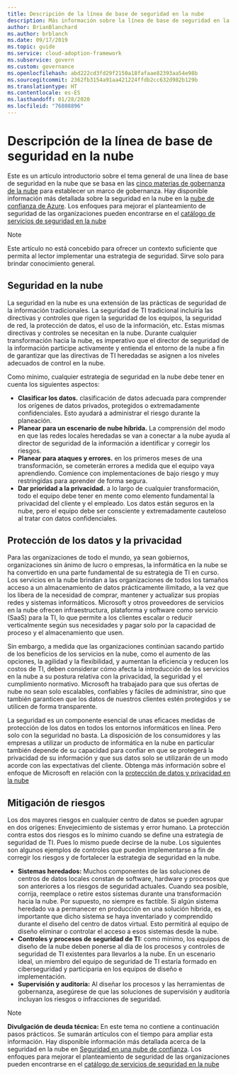 ```yaml
---
title: Descripción de la línea de base de seguridad en la nube
description: Más información sobre la línea de base de seguridad en la nube.
author: BrianBlanchard
ms.author: brblanch
ms.date: 09/17/2019
ms.topic: guide
ms.service: cloud-adoption-framework
ms.subservice: govern
ms.custom: governance
ms.openlocfilehash: abd222cd3fd29f2150a18fafaae82393aa54e98b
ms.sourcegitcommit: 2362fb3154a91aa421224ffdb2cc632d982b129b
ms.translationtype: HT
ms.contentlocale: es-ES
ms.lasthandoff: 01/28/2020
ms.locfileid: "76808896"
---
```

# <a name="understand-the-cloud-security-baseline"></a>Descripción de la línea de base de seguridad en la nube

Este es un artículo introductorio sobre el tema general de una línea de base de seguridad en la nube que se basa en las [cinco materias de gobernanza de la nube](../governance-disciplines.md) para establecer un marco de gobernanza. Hay disponible información más detallada sobre la seguridad en la nube en la [nube de confianza de Azure](https://azure.microsoft.com/overview/trusted-cloud). Los enfoques para mejorar el planteamiento de seguridad de las organizaciones pueden encontrarse en el [catálogo de servicios de seguridad en la nube](https://www.microsoft.com/security/information-protection)

> [!NOTE]
> Este artículo no está concebido para ofrecer un contexto suficiente que permita al lector implementar una estrategia de seguridad. Sirve solo para brindar conocimiento general.

## <a name="cloud-security"></a>Seguridad en la nube

La seguridad en la nube es una extensión de las prácticas de seguridad de la información tradicionales. La seguridad de TI tradicional incluiría las directivas y controles que rigen la seguridad de los equipos, la seguridad de red, la protección de datos, el uso de la información, etc. Estas mismas directivas y controles se necesitan en la nube. Durante cualquier transformación hacia la nube, es imperativo que el director de seguridad de la información participe activamente y entienda el entorno de la nube a fin de garantizar que las directivas de TI heredadas se asignen a los niveles adecuados de control en la nube.

Como mínimo, cualquier estrategia de seguridad en la nube debe tener en cuenta los siguientes aspectos:

- **Clasificar los datos.** clasificación de datos adecuada para comprender los orígenes de datos privados, protegidos o extremadamente confidenciales. Esto ayudará a administrar el riesgo durante la planeación.
- **Planear para un escenario de nube híbrida.** La comprensión del modo en que las redes locales heredadas se van a conectar a la nube ayuda al director de seguridad de la información a identificar y corregir los riesgos.
- **Planear para ataques y errores.** en los primeros meses de una transformación, se cometerán errores a medida que el equipo vaya aprendiendo. Comience con implementaciones de bajo riesgo y muy restringidas para aprender de forma segura.
- **Dar prioridad a la privacidad.** a lo largo de cualquier transformación, todo el equipo debe tener en mente como elemento fundamental la privacidad del cliente y el empleado. Los datos están seguros en la nube, pero el equipo debe ser consciente y extremadamente cauteloso al tratar con datos confidenciales.

## <a name="protecting-data-and-privacy"></a>Protección de los datos y la privacidad

Para las organizaciones de todo el mundo, ya sean gobiernos, organizaciones sin ánimo de lucro o empresas, la informática en la nube se ha convertido en una parte fundamental de su estrategia de TI en curso. Los servicios en la nube brindan a las organizaciones de todos los tamaños acceso a un almacenamiento de datos prácticamente ilimitado, a la vez que los libera de la necesidad de comprar, mantener y actualizar sus propias redes y sistemas informáticos. Microsoft y otros proveedores de servicios en la nube ofrecen infraestructura, plataforma y software como servicio (SaaS) para la TI, lo que permite a los clientes escalar o reducir verticalmente según sus necesidades y pagar solo por la capacidad de proceso y el almacenamiento que usen.

Sin embargo, a medida que las organizaciones continúan sacando partido de los beneficios de los servicios en la nube, como el aumento de las opciones, la agilidad y la flexibilidad, y aumentan la eficiencia y reducen los costos de TI, deben considerar cómo afecta la introducción de los servicios en la nube a su postura relativa con la privacidad, la seguridad y el cumplimiento normativo. Microsoft ha trabajado para que sus ofertas de nube no sean solo escalables, confiables y fáciles de administrar, sino que también garanticen que los datos de nuestros clientes estén protegidos y se utilicen de forma transparente.

La seguridad es un componente esencial de unas eficaces medidas de protección de los datos en todos los entornos informáticos en línea. Pero solo con la seguridad no basta. La disposición de los consumidores y las empresas a utilizar un producto de informática en la nube en particular también depende de su capacidad para confiar en que se protegerá la privacidad de su información y que sus datos solo se utilizarán de un modo acorde con las expectativas del cliente. Obtenga más información sobre el enfoque de Microsoft en relación con la [protección de datos y privacidad en la nube](https://go.microsoft.com/fwlink/?LinkId=808242&clcid=0x409)

## <a name="risk-mitigation"></a>Mitigación de riesgos

Los dos mayores riesgos en cualquier centro de datos se pueden agrupar en dos orígenes: Envejecimiento de sistemas y error humano. La protección contra estos dos riesgos es lo mínimo cuando se define una estrategia de seguridad de TI. Pues lo mismo puede decirse de la nube. Los siguientes son algunos ejemplos de controles que pueden implementarse a fin de corregir los riesgos y de fortalecer la estrategia de seguridad en la nube.

- **Sistemas heredados:** Muchos componentes de las soluciones de centros de datos locales constan de software, hardware y procesos que son anteriores a los riesgos de seguridad actuales. Cuando sea posible, corrija, reemplace o retire estos sistemas durante una transformación hacia la nube. Por supuesto, no siempre es factible. Si algún sistema heredado va a permanecer en producción en una solución híbrida, es importante que dicho sistema se haya inventariado y comprendido durante el diseño del centro de datos virtual. Esto permitirá al equipo de diseño eliminar o controlar el acceso a esos sistemas desde la nube.
- **Controles y procesos de seguridad de TI:** como mínimo, los equipos de diseño de la nube deben ponerse al día de los procesos y controles de seguridad de TI existentes para llevarlos a la nube. En un escenario ideal, un miembro del equipo de seguridad de TI estaría formado en ciberseguridad y participaría en los equipos de diseño e implementación.
- **Supervisión y auditoría:** Al diseñar los procesos y las herramientas de gobernanza, asegúrese de que las soluciones de supervisión y auditoría incluyan los riesgos o infracciones de seguridad.

> [!NOTE]
> **Divulgación de deuda técnica:** En este tema no contiene a continuación pasos prácticos. Se sumarán artículos con el tiempo para ampliar esta información. Hay disponible información más detallada acerca de la seguridad en la nube en [Seguridad en una nube de confianza](https://azure.microsoft.com/overview/trusted-cloud). Los enfoques para mejorar el planteamiento de seguridad de las organizaciones pueden encontrarse en el [catálogo de servicios de seguridad en la nube](https://www.microsoft.com/security/information-protection)
